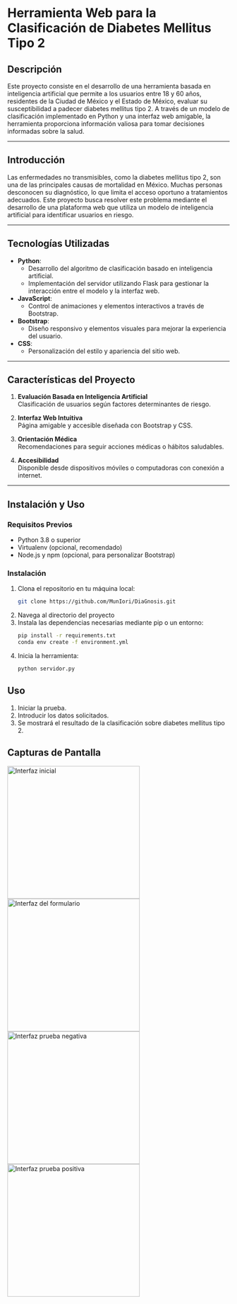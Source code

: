 # **Herramienta Web para la Clasificación de Diabetes Mellitus Tipo 2**

## **Descripción**
Este proyecto consiste en el desarrollo de una herramienta basada en inteligencia artificial que permite a los usuarios entre 18 y 60 años, residentes de la Ciudad de México y el Estado de México, evaluar su susceptibilidad a padecer diabetes mellitus tipo 2. A través de un modelo de clasificación implementado en Python y una interfaz web amigable, la herramienta proporciona información valiosa para tomar decisiones informadas sobre la salud.

---

## **Introducción**
Las enfermedades no transmisibles, como la diabetes mellitus tipo 2, son una de las principales causas de mortalidad en México. Muchas personas desconocen su diagnóstico, lo que limita el acceso oportuno a tratamientos adecuados. Este proyecto busca resolver este problema mediante el desarrollo de una plataforma web que utiliza un modelo de inteligencia artificial para identificar usuarios en riesgo.

---

## **Tecnologías Utilizadas**
- **Python**: 
  - Desarrollo del algoritmo de clasificación basado en inteligencia artificial.
  - Implementación del servidor utilizando Flask para gestionar la interacción entre el modelo y la interfaz web.
- **JavaScript**:
  - Control de animaciones y elementos interactivos a través de Bootstrap.
- **Bootstrap**:
  - Diseño responsivo y elementos visuales para mejorar la experiencia del usuario.
- **CSS**:
  - Personalización del estilo y apariencia del sitio web.

---

## **Características del Proyecto**
1. **Evaluación Basada en Inteligencia Artificial**  
   Clasificación de usuarios según factores determinantes de riesgo.
   
2. **Interfaz Web Intuitiva**  
   Página amigable y accesible diseñada con Bootstrap y CSS.

3. **Orientación Médica**  
   Recomendaciones para seguir acciones médicas o hábitos saludables.

4. **Accesibilidad**  
   Disponible desde dispositivos móviles o computadoras con conexión a internet.

---

## **Instalación y Uso**

### **Requisitos Previos**
- Python 3.8 o superior
- Virtualenv (opcional, recomendado)
- Node.js y npm (opcional, para personalizar Bootstrap)

### **Instalación**
1. Clona el repositorio en tu máquina local:
   ```bash
   git clone https://github.com/MunIori/DiaGnosis.git
2. Navega al directorio del proyecto
3. Instala las dependencias necesarias mediante pip o un entorno:
   ```bash
   pip install -r requirements.txt
   conda env create -f environment.yml
4. Inicia la herramienta:
   ```bash
   python servidor.py
## Uso
1. Iniciar la prueba.
2. Introducir los datos solicitados.
3. Se mostrará el resultado de la clasificación sobre diabetes mellitus tipo 2.

## Capturas de Pantalla
<img src="assets/front-page.png" alt="Interfaz inicial" width="300">
<img src="assets/form.png" alt="Interfaz del formulario" width="300">
<img src="assets/result-1.png" alt="Interfaz prueba negativa" width="300">
<img src="assets/result-2.png" alt="Interfaz prueba positiva" width="300">
